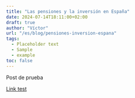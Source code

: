 ```yaml
---
title: "Las pensiones y la inversión en España"
date: 2024-07-14T18:11:00+02:00
draft: true
author: "Víctor"
url: "/es/blog/pensiones-inversion-espana"
tags:
  - Placeholder text
  - Sample
  - example
toc: false
---
```


Post de prueba

[Link test](http://google.com)